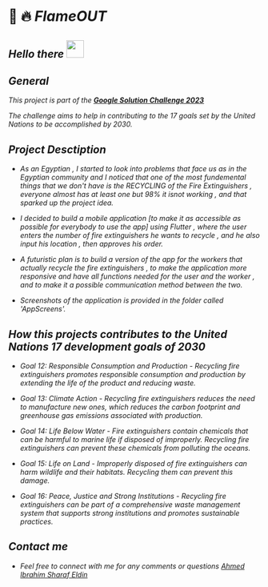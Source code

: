 
# :fire_extinguisher: :fire: <i>FlameOUT<i>

##  Hello there <img src="https://media.giphy.com/media/hvRJCLFzcasrR4ia7z/giphy.gif" width="35">

## General

This project is part of the <a href="https://developers.google.com/community/gdsc-solution-challenge" target="blank"><b><i><u>Google Solution Challenge 2023</u></i></b> </a>

The challenge aims to help in contributing to the 17 goals set by the United Nations to be accomplished by 2030.


## Project Desctiption

- As an Egyptian , I started to look into problems that face us as in the Egyptian community and I noticed that one of the most fundemental things that we don't have is the RECYCLING of the Fire Extinguishers , everyone almost has at least one but 98% it isnot working , and that sparked up the project idea.

- I decided to build a mobile application [to make it as accessible as possible for everybody to use the app] using Flutter , where the user enters the number of fire extinguishers he wants to recycle , and he also input his location , then approves his order.

- A futuristic plan is to build a version of the app for the workers that actually recycle the fire extinguishers , to make the application more responsive and have all functions needed for the user and the worker , and to make it a possible communication method between the two.

- Screenshots of the application is provided in the folder called 'AppScreens'.


## How this projects contributes to the United Nations 17 development goals of 2030

- Goal 12: Responsible Consumption and Production - Recycling fire extinguishers promotes responsible consumption and production by extending the life of the product and reducing waste.

- Goal 13: Climate Action - Recycling fire extinguishers reduces the need to manufacture new ones, which reduces the carbon footprint and greenhouse gas emissions associated with production.

- Goal 14: Life Below Water - Fire extinguishers contain chemicals that can be harmful to marine life if disposed of improperly. Recycling fire extinguishers can prevent these chemicals from polluting the oceans.

- Goal 15: Life on Land - Improperly disposed of fire extinguishers can harm wildlife and their habitats. Recycling them can prevent this damage.

- Goal 16: Peace, Justice and Strong Institutions - Recycling fire extinguishers can be part of a comprehensive waste management system that supports strong institutions and promotes sustainable practices.


## Contact me

- Feel free to connect with me for any comments or questions <a href="https://www.linkedin.com/in/ahmed-ibrahim-sharaf-eldin-a43778222" target="blank">Ahmed Ibrahim Sharaf Eldin </a>


